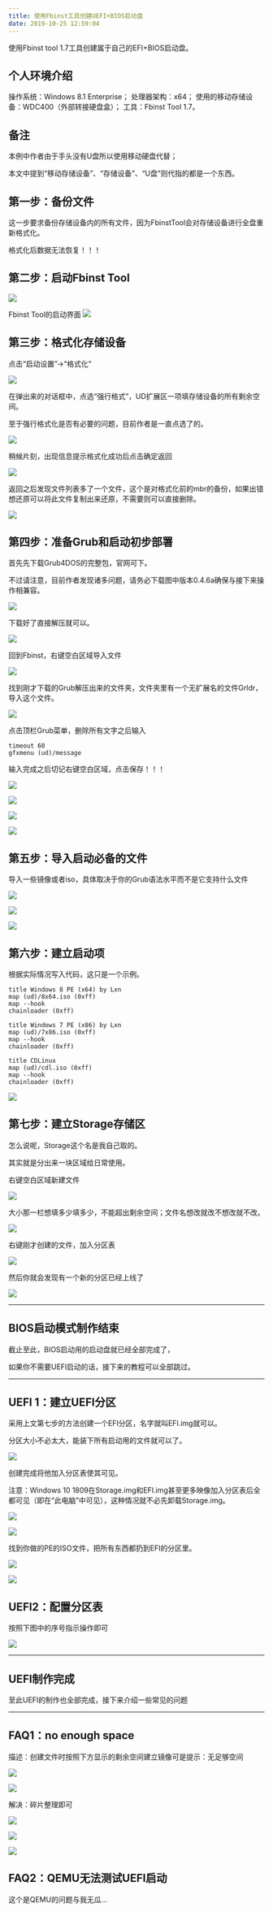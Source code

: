 ```yaml
---
title: 使用Fbinst工具创建UEFI+BIOS启动盘
date: 2019-10-25 12:59:04
---
```


使用Fbinst tool 1.7工具创建属于自己的EFI+BIOS启动盘。

<!-- more -->

## 个人环境介绍

操作系统：Windows 8.1 Enterprise；
处理器架构：x64；
使用的移动存储设备：WDC400（外部转接硬盘盒）；
工具：Fbinst Tool 1.7。

## 备注

本例中作者由于手头没有U盘所以使用移动硬盘代替；

本文中提到“移动存储设备”、“存储设备”、“U盘”则代指的都是一个东西。

## 第一步：备份文件

这一步要求备份存储设备内的所有文件，因为FbinstTool会对存储设备进行全盘重新格式化。

格式化后数据无法恢复！！！

## 第二步：启动Fbinst Tool

<fancybox>![](https://mobicoin.ltd/CDN/blog/fbinstPic/1.webp)

Fbinst Tool的启动界面
<fancybox>![](https://mobicoin.ltd/CDN/blog/fbinstPic/2.webp)

## 第三步：格式化存储设备

点击“启动设置”->“格式化”

<fancybox>![](https://mobicoin.ltd/CDN/blog/fbinstPic/3.webp)

在弹出来的对话框中，点选“强行格式”，UD扩展区一项填存储设备的所有剩余空间。

至于强行格式化是否有必要的问题，目前作者是一直点选了的。

<fancybox>![](https://mobicoin.ltd/CDN/blog/fbinstPic/4.webp)

稍候片刻，出现信息提示格式化成功后点击确定返回

<fancybox>![](https://mobicoin.ltd/CDN/blog/fbinstPic/5.webp)

返回之后发现文件列表多了一个文件，这个是对格式化前的mbr的备份，如果出错想还原可以将此文件复制出来还原，不需要则可以直接删除。

<fancybox>![](https://mobicoin.ltd/CDN/blog/fbinstPic/6.webp)

## 第四步：准备Grub和启动初步部署

首先先下载Grub4DOS的完整包，官网可下。

不过请注意，目前作者发现诸多问题，请务必下载图中版本0.4.6a确保与接下来操作相兼容。

<fancybox>![](https://mobicoin.ltd/CDN/blog/fbinstPic/7.webp)

下载好了直接解压就可以。

<fancybox>![](https://mobicoin.ltd/CDN/blog/fbinstPic/8.webp)

回到Fbinst，右键空白区域导入文件

<fancybox>![](https://mobicoin.ltd/CDN/blog/fbinstPic/9.webp)

找到刚才下载的Grub解压出来的文件夹，文件夹里有一个无扩展名的文件Grldr，导入这个文件。

<fancybox>![](https://mobicoin.ltd/CDN/blog/fbinstPic/10.webp)

点击顶栏Grub菜单，删除所有文字之后输入

```
timeout 60
gfxmenu (ud)/message
```

输入完成之后切记右键空白区域，点击保存！！！

<fancybox>![](https://mobicoin.ltd/CDN/blog/fbinstPic/11.webp)

<fancybox>![](https://mobicoin.ltd/CDN/blog/fbinstPic/12.webp)

<fancybox>![](https://mobicoin.ltd/CDN/blog/fbinstPic/13.webp)

<fancybox>![](https://mobicoin.ltd/CDN/blog/fbinstPic/14.webp)

## 第五步：导入启动必备的文件

导入一些镜像或者iso，具体取决于你的Grub语法水平而不是它支持什么文件

<fancybox>![](https://mobicoin.ltd/CDN/blog/fbinstPic/15.webp)

<fancybox>![](https://mobicoin.ltd/CDN/blog/fbinstPic/16.webp)

<fancybox>![](https://mobicoin.ltd/CDN/blog/fbinstPic/17.webp)

## 第六步：建立启动项

根据实际情况写入代码，这只是一个示例。

```
title Windows 8 PE (x64) by Lxn
map (ud)/8x64.iso (0xff)
map --hook
chainloader (0xff)

title Windows 7 PE (x86) by Lxn
map (ud)/7x86.iso (0xff)
map --hook
chainloader (0xff)

title CDLinux
map (ud)/cdl.iso (0xff)
map --hook
chainloader (0xff)
```

<fancybox>![](https://mobicoin.ltd/CDN/blog/fbinstPic/18.webp)

## 第七步：建立Storage存储区

怎么说呢，Storage这个名是我自己取的。

其实就是分出来一块区域给日常使用。

右键空白区域新建文件

<fancybox>![](https://mobicoin.ltd/CDN/blog/fbinstPic/19.webp)

大小那一栏想填多少填多少，不能超出剩余空间；文件名想改就改不想改就不改。

<fancybox>![](https://mobicoin.ltd/CDN/blog/fbinstPic/20.webp)

右键刚才创建的文件，加入分区表

<fancybox>![](https://mobicoin.ltd/CDN/blog/fbinstPic/21.webp)

然后你就会发现有一个新的分区已经上线了

<fancybox>![](https://mobicoin.ltd/CDN/blog/fbinstPic/22.webp)

----

## BIOS启动模式制作结束

截止至此，BIOS启动用的启动盘就已经全部完成了，

如果你不需要UEFI启动的话，接下来的教程可以全部跳过。

----

## UEFI 1：建立UEFI分区

采用上文第七步的方法创建一个EFI分区，名字就叫EFI.img就可以。

分区大小不必太大，能装下所有启动用的文件就可以了。

<fancybox>![](https://mobicoin.ltd/CDN/blog/fbinstPic/24.webp)

创建完成将他加入分区表使其可见。

注意：Windows 10 1809在Storage.img和EFI.img甚至更多映像加入分区表后全都可见（即在“此电脑”中可见），这种情况就不必先卸载Storage.img。

<fancybox>![](https://mobicoin.ltd/CDN/blog/fbinstPic/25.webp)

<fancybox>![](https://mobicoin.ltd/CDN/blog/fbinstPic/26.webp)

找到你做的PE的ISO文件，把所有东西都扔到EFI的分区里。

<fancybox>![](https://mobicoin.ltd/CDN/blog/fbinstPic/27.webp)

<fancybox>![](https://mobicoin.ltd/CDN/blog/fbinstPic/28.webp)

## UEFI2：配置分区表

按照下图中的序号指示操作即可

<fancybox>![](https://mobicoin.ltd/CDN/blog/fbinstPic/35.webp)

----

## UEFI制作完成

至此UEFI的制作也全部完成，接下来介绍一些常见的问题

----

## FAQ1：no enough space

描述：创建文件时按照下方显示的剩余空间建立镜像可是提示：无足够空间

<fancybox>![](https://mobicoin.ltd/CDN/blog/fbinstPic/29.webp)

<fancybox>![](https://mobicoin.ltd/CDN/blog/fbinstPic/30.webp)

解决：碎片整理即可

<fancybox>![](https://mobicoin.ltd/CDN/blog/fbinstPic/31.webp)

<fancybox>![](https://mobicoin.ltd/CDN/blog/fbinstPic/32.webp)

<fancybox>![](https://mobicoin.ltd/CDN/blog/fbinstPic/33.webp)

## FAQ2：QEMU无法测试UEFI启动

这个是QEMU的问题与我无瓜...